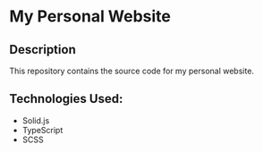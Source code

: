 # My Personal Website

## Description
This repository contains the source code for my personal website.

## Technologies Used:
* Solid.js
* TypeScript
* SCSS
